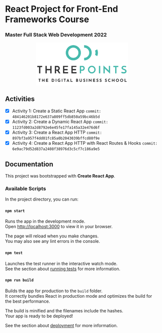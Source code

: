 # React Project for Front-End Frameworks Course

### Master Full Stack Web Development 2022

<p align="center">
<img src="./public/LogoMaster.png" alt="LogoMaster" width="300"/>
</p>

## Activities

- [x] Activity 1: Create a Static React App
`commit: 484146201b8172e637a809ff5db850a59bc46b5d`
- [x] Activity 2: Create a Dynamic React App
`commit: 1123fd003a2d8792e6e45fe17fa145a32e476d6f`
- [x] Activity 3: Create a React App HTTP
`commit: 897bf3a957f4dd01fc85a0b2043039bffcd80f9e`
- [x] Activity 4: Create a React App HTTP with React Routes & Hooks
`commit: 6e9ac79d52d837a2408f38976d3c5cf7c186a9e5`

## Documentation

This project was bootstrapped with **Create React App**.

### Available Scripts

In the project directory, you can run:

#### `npm start`

Runs the app in the development mode.\
Open [http://localhost:3000](http://localhost:3000) to view it in your browser.

The page will reload when you make changes.\
You may also see any lint errors in the console.

#### `npm test`

Launches the test runner in the interactive watch mode.\
See the section about [running tests](https://facebook.github.io/create-react-app/docs/running-tests) for more information.

#### `npm run build`

Builds the app for production to the `build` folder.\
It correctly bundles React in production mode and optimizes the build for the best performance.

The build is minified and the filenames include the hashes.\
Your app is ready to be deployed!

See the section about [deployment](https://facebook.github.io/create-react-app/docs/deployment) for more information.
